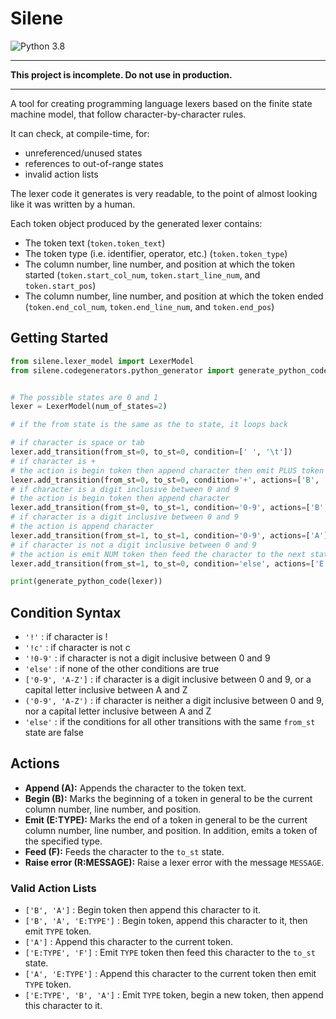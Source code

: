 # Silene

![Python 3.8](https://img.shields.io/badge/python-3.8-blue.svg)

---

**This project is incomplete. Do not use in production.**

---

A tool for creating programming language lexers based on the finite state machine model, that follow character-by-character rules.

It can check, at compile-time, for:

- unreferenced/unused states
- references to out-of-range states
- invalid action lists

The lexer code it generates is very readable, to the point of almost looking like it was written by a human.

Each token object produced by the generated lexer contains:

- The token text (`token.token_text`)
- The token type (i.e. identifier, operator, etc.) (`token.token_type`)
- The column number, line number, and position at which the token started (`token.start_col_num`, `token.start_line_num`, and `token.start_pos`)
- The column number, line number, and position at which the token ended (`token.end_col_num`, `token.end_line_num`, and `token.end_pos`)

## Getting Started

```python
from silene.lexer_model import LexerModel
from silene.codegenerators.python_generator import generate_python_code


# The possible states are 0 and 1
lexer = LexerModel(num_of_states=2)

# if the from state is the same as the to state, it loops back

# if character is space or tab
lexer.add_transition(from_st=0, to_st=0, condition=[' ', '\t'])
# if character is +
# the action is begin token then append character then emit PLUS token
lexer.add_transition(from_st=0, to_st=0, condition='+', actions=['B', 'A', 'E:PLUS'])
# if character is a digit inclusive between 0 and 9
# the action is begin token then append character
lexer.add_transition(from_st=0, to_st=1, condition='0-9', actions=['B', 'A'])
# if character is a digit inclusive between 0 and 9
# the action is append character
lexer.add_transition(from_st=1, to_st=1, condition='0-9', actions=['A'])
# if character is not a digit inclusive between 0 and 9
# the action is emit NUM token then feed the character to the next state (0)
lexer.add_transition(from_st=1, to_st=0, condition='else', actions=['E:NUM', 'F'])

print(generate_python_code(lexer))
```

## Condition Syntax

- `'!'` : if character is !
- `'!c'` : if character is not c
- `'!0-9'` : if character is not a digit inclusive between 0 and 9
- `'else'` : if none of the other conditions are true
- `['0-9', 'A-Z']` : if character is a digit inclusive between 0 and 9, or a capital letter inclusive between A and Z
- `('0-9', 'A-Z')` : if character is neither a digit inclusive between 0 and 9, nor a capital letter inclusive between A and Z
- `'else'` : if the conditions for all other transitions with the same `from_st` state are false

## Actions

- **Append (A):** Appends the character to the token text.
- **Begin (B):** Marks the beginning of a token in general to be the current column number, line number, and position.
- **Emit (E:TYPE):** Marks the end of a token in general to be the current column number, line number, and position. In addition, emits a token of the specified type.
- **Feed (F):** Feeds the character to the `to_st` state.
- **Raise error (R:MESSAGE):** Raise a lexer error with the message `MESSAGE`.

### Valid Action Lists

- `['B', 'A']` : Begin token then append this character to it.
- `['B', 'A', 'E:TYPE']` : Begin token, append this character to it, then emit `TYPE` token.
- `['A']` : Append this character to the current token.
- `['E:TYPE', 'F']` : Emit `TYPE` token then feed this character to the `to_st` state.
- `['A', 'E:TYPE']` : Append this character to the current token then emit `TYPE` token.
- `['E:TYPE', 'B', 'A']` : Emit `TYPE` token, begin a new token, then append this character to it.
